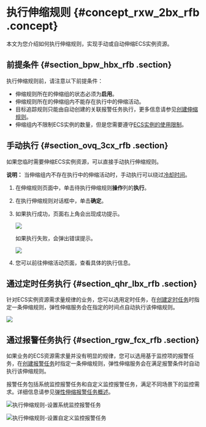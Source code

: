 # 执行伸缩规则 {#concept_rxw_2bx_rfb .concept}

本文为您介绍如何执行伸缩规则，实现手动或自动伸缩ECS实例资源。

## 前提条件 {#section_bpw_hbx_rfb .section}

执行伸缩规则前，请注意以下前提条件：

-   伸缩规则所在的伸缩组的状态必须为**启用**。
-   伸缩规则所在的伸缩组内不能存在执行中的伸缩活动。
-   目标追踪规则只能由自动创建的关联报警任务执行，更多信息请参见[创建伸缩规则](cn.zh-CN/用户指南/实现自动伸缩/创建伸缩规则.md#)。
-   伸缩组内不限制ECS实例的数量，但是您需要遵守[ECS实例的使用限制](../../../../cn.zh-CN/产品简介/使用限制.md#)。

## 手动执行 {#section_ovq_3cx_rfb .section}

如果您临时需要伸缩ECS实例资源，可以直接手动执行伸缩规则。

**说明：** 当伸缩组内不存在执行中的伸缩活动时，手动执行可以绕过[冷却时间](cn.zh-CN/用户指南/使用须知/冷却时间.md#)。

1.  在伸缩规则页面中，单击待执行伸缩规则**操作**列的**执行**。
2.  在执行伸缩规则对话框中，单击**确定**。
3.  如果执行成功，页面右上角会出现成功提示。

    ![](http://static-aliyun-doc.oss-cn-hangzhou.aliyuncs.com/assets/img/40579/155709757621704_zh-CN.png)

    如果执行失败，会弹出错误提示。

    ![](http://static-aliyun-doc.oss-cn-hangzhou.aliyuncs.com/assets/img/40579/155709757721705_zh-CN.png)

4.  您可以前往伸缩活动页面，查看具体的执行信息。

## 通过定时任务执行 {#section_qhr_lbx_rfb .section}

针对ECS实例资源需求量规律的业务，您可以选用定时任务，在[创建定时任务](cn.zh-CN/用户指南/实现自动伸缩/定时任务/创建定时任务.md#)时指定一条伸缩规则，弹性伸缩服务会在指定的时间点自动执行该伸缩规则。

![](http://static-aliyun-doc.oss-cn-hangzhou.aliyuncs.com/assets/img/40579/155709757721700_zh-CN.png)

## 通过报警任务执行 {#section_rgw_fcx_rfb .section}

如果业务的ECS资源需求量并没有明显的规律，您可以选用基于监控项的报警任务，在[创建报警任务](cn.zh-CN/用户指南/实现自动伸缩/报警任务/创建报警任务.md#)时指定一条伸缩规则，弹性伸缩服务会在满足报警条件时自动执行该伸缩规则。

报警任务包括系统监控报警任务和自定义监控报警任务，满足不同场景下的监控需求。详细信息请参见[弹性伸缩报警任务概述](cn.zh-CN/用户指南/实现自动伸缩/报警任务/弹性伸缩报警任务.md#)。

![执行伸缩规则-设置系统监控报警任务](http://static-aliyun-doc.oss-cn-hangzhou.aliyuncs.com/assets/img/40579/155709757721701_zh-CN.png)

![执行伸缩规则-设置自定义监控报警任务](http://static-aliyun-doc.oss-cn-hangzhou.aliyuncs.com/assets/img/40579/155709757721702_zh-CN.png)

